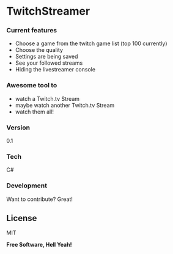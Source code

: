 # TwitchStreamer

### Current features

  - Choose a game from the twitch game list (top 100 currently)
  - Choose the quality
  - Settings are being saved
  - See your followed streams
  - Hiding the livestreamer console

### Awesome tool to

  - watch a Twitch.tv Stream
  - maybe watch another Twitch.tv Stream
  - watch them all!

### Version
0.1

### Tech

C#

### Development

Want to contribute? Great!

License
----

MIT


**Free Software, Hell Yeah!**
